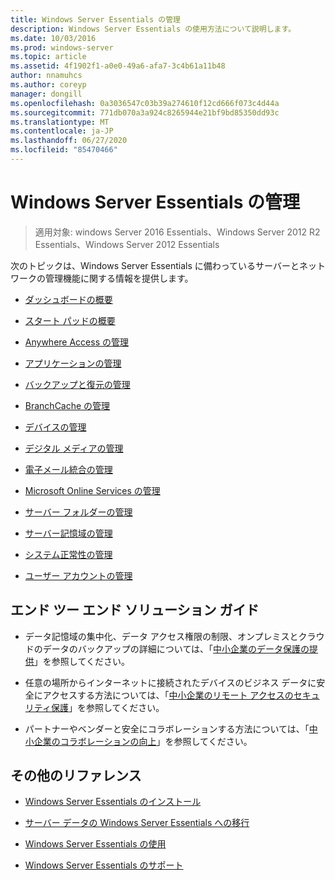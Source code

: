 ```yaml
---
title: Windows Server Essentials の管理
description: Windows Server Essentials の使用方法について説明します。
ms.date: 10/03/2016
ms.prod: windows-server
ms.topic: article
ms.assetid: 4f1902f1-a0e0-49a6-afa7-3c4b61a11b48
author: nnamuhcs
ms.author: coreyp
manager: dongill
ms.openlocfilehash: 0a3036547c03b39a274610f12cd666f073c4d44a
ms.sourcegitcommit: 771db070a3a924c8265944e21bf9bd85350dd93c
ms.translationtype: MT
ms.contentlocale: ja-JP
ms.lasthandoff: 06/27/2020
ms.locfileid: "85470466"
---
```

# <a name="manage-windows-server-essentials"></a>Windows Server Essentials の管理

>適用対象: windows Server 2016 Essentials、Windows Server 2012 R2 Essentials、Windows Server 2012 Essentials

次のトピックは、Windows Server Essentials に備わっているサーバーとネットワークの管理機能に関する情報を提供します。

-   [ダッシュボードの概要](Overview-of-the-Dashboard-in-Windows-Server-Essentials.md)

-   [スタート パッドの概要](Overview-of-the-Launchpad-in-Windows-Server-Essentials.md)

-   [Anywhere Access の管理](Manage-Anywhere-Access-in-Windows-Server-Essentials.md)

-   [アプリケーションの管理](Manage-Applications-in-Windows-Server-Essentials.md)

-   [バックアップと復元の管理](Manage-Backup-and-Restore-in-Windows-Server-Essentials.md)

-   [BranchCache の管理](Manage-BranchCache-in-Windows-Server-Essentials.md)

-   [デバイスの管理](Manage-Devices-in-Windows-Server-Essentials.md)

-   [デジタル メディアの管理](Manage-Digital-Media-in-Windows-Server-Essentials.md)

-   [電子メール統合の管理](Manage-Email-Service-Integration-in-Windows-Server-Essentials.md)

-   [Microsoft Online Services の管理](Manage-Microsoft-Online-Services-in-Windows-Server-Essentials.md)

-   [サーバー フォルダーの管理](Manage-Server-Folders-in-Windows-Server-Essentials.md)

-   [サーバー記憶域の管理](Manage-Server-Storage-in-Windows-Server-Essentials.md)

-   [システム正常性の管理](Manage-System-Health-in-Windows-Server-Essentials.md)

-   [ユーザー アカウントの管理](Manage-User-Accounts-in-Windows-Server-Essentials.md)

## <a name="end-to-end-solution-guides"></a>エンド ツー エンド ソリューション ガイド

-    データ記憶域の集中化、データ アクセス権限の制限、オンプレミスとクラウドのデータのバックアップの詳細については、「[中小企業のデータ保護の提供](https://technet.microsoft.com/library/dn582043.aspx)」を参照してください。

-    任意の場所からインターネットに接続されたデバイスのビジネス データに安全にアクセスする方法については、「[中小企業のリモート アクセスのセキュリティ保護](https://technet.microsoft.com/library/dn629457.aspx)」を参照してください。

-    パートナーやベンダーと安全にコラボレーションする方法については、「[中小企業のコラボレーションの向上](https://technet.microsoft.com/library/dn747893.aspx)」を参照してください。

## <a name="additional-references"></a>その他のリファレンス

-   [Windows Server Essentials のインストール](../install/Install-Windows-Server-Essentials.md)

-   [サーバー データの Windows Server Essentials への移行](../migrate/Migrate-Server-Data-to-Windows-Server-Essentials.md)

-   [Windows Server Essentials の使用](../use/Use-Windows-Server-Essentials.md)

-   [Windows Server Essentials のサポート](../support/Support-Windows-Server-Essentials.md)
